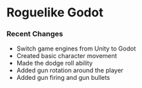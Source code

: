 # Roguelike Godot
### Recent Changes
- Switch game engines from Unity to Godot
- Created basic character movement
- Made the dodge roll ability
- Added gun rotation around the player
- Added gun firing and gun bullets
